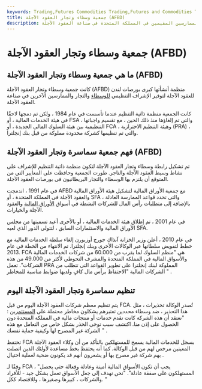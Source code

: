```yaml
---
keywords: Trading,Futures Commodities Trading,Futures and Commodities Trading
title: جمعية وسطاء وتجار العقود الآجلة (AFBD)
description: كانت رابطة سماسرة وتجار العقود الآجلة منظمة مقرها لندن للإشراف التنظيمي على الممارسين المقيمين في المملكة المتحدة في صناعة العقود الآجلة.
---
```


# جمعية وسطاء وتجار العقود الآجلة (AFBD)
## ما هي جمعية وسطاء وتجار العقود الآجلة (AFBD)

كانت جمعية وسطاء وتجار العقود الآجلة (AFBD) منظمة أنشأتها كبرى بورصات لندن للعقود الآجلة لتوفير الإشراف التنظيمي [للوسطاء](/broker) والتجار والممارسين الآخرين في صناعة العقود الآجلة.

كانت الجمعية منظمة ذاتية التنظيم عندما تأسست في عام 1984 ، ولكن تم دمجها لاحقًا في هيئة الخدمات المالية ، أو FSA ، والتي تم إلغاؤها منذ ذلك الحين ، مع تقسيم واجباتها التنظيمية بين هيئة السلوك المالي الجديدة ، أو FCA ، وهيئة التنظيم الاحترازية (PRA) ، والتي تم تنظيمها كشركة محدودة مملوكة من قبل بنك إنجلترا.

## فهم جمعية سماسرة وتجار العقود الآجلة (AFBD)

تم تشكيل رابطة وسطاء وتجار العقود الآجلة لتكون منظمة ذاتية التنظيم للإشراف على نشاط وسيط العقود الآجلة والتاجر. طورت الجمعية وحافظت على المعايير التي من المتوقع أن يلتزم بها الوسطاء والتجار البريطانيون في بورصات العقود الآجلة.

في عام 1991 ، اندمجت AFBD مع جمعية الأوراق المالية لتشكيل هيئة الأوراق المالية والعقود الآجلة في المملكة المتحدة ، أو SFA ، والتي تحدد قواعد الممارسة العادلة بالإضافة إلى متطلبات رأس المال للشركات النشطة في أسواق [الأوراق المالية](/investment-securities) والعقود الآجلة والخيارات.

في عام 2001 ، تم إطلاق هيئة الخدمات المالية ، أو بالأحرى أعيد تسميتها من مجلس الأوراق المالية والاستثمارات السابق ، لتتولى الدور الذي لعبه SFA.

في عام 2010 ، أعلن وزير الخزانة آنذاك جورج أوزبورن إلغاء سلطة الخدمات المالية مع خطط لتفويض سلطاتها عبر الوكالات الأخرى وبنك إنجلترا. تم الانتهاء من الخطة في عام 2013. FCA هي "منظم السلوك لما يقرب من 60.000 من شركات الخدمات المالية والأسواق المالية في المملكة المتحدة والمشرف التحوطي لأكثر من 49.000 من هذه الشركات". تعمل PRA المملوكة لبنك إنجلترا على تطوير القواعد التي تتطلب من الشركات المالية "الاحتفاظ برأس مال كافٍ ولديها ضوابط مناسبة للمخاطر " .

## تنظيم سماسرة وتجار العقود الآجلة اليوم

يتم تنظيم معظم شركات العقود الآجلة اليوم من قبل FCA. تُصدر الوكالة تحذيرات ، مثل هذا التحذير ، ضد وسطاء محددين تعتبرهم يشكلون مخاطر محتملة على [المستثمرين](/investor) : "نعتقد أن هذه الشركة كانت تقدم خدمات أو منتجات مالية في المملكة المتحدة دون الحصول على إذن منا. اكتشف سبب توخي الحذر بشكل خاص من التعامل مع هذه الشركة غير المصرح لها وكيفية حماية نفسك " .

تحتفظ FCA بسجل للخدمات المالية يسمح للمستهلكين بالتأكد من أن وكلاء العقود الآجلة المعينين مرخص لهم من قبل الوكالة. كما أنه يحتفظ بخط مساعدة لأولئك الذين اتصلت بهم شركة غير مصرح بها أو يشعرون أنهم قد يكونون ضحية لعملية احتيال .

وفقًا لـ FCA ، "يجب أن تكون الأسواق المالية أمينة وعادلة وفعالة حتى يحصل المستهلكون على صفقة عادلة". "نحن نهدف إلى جعل الأسواق تعمل بشكل جيد - للأفراد والشركات ، كبيرها وصغيرها ، وللاقتصاد ككل. "

